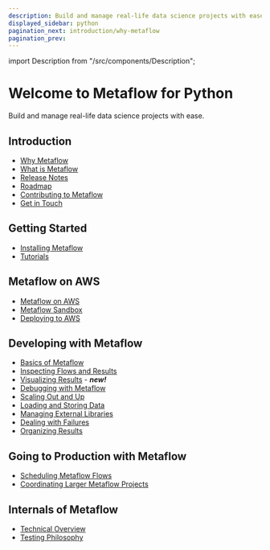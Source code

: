 ```yaml
---
description: Build and manage real-life data science projects with ease.
displayed_sidebar: python
pagination_next: introduction/why-metaflow
pagination_prev:
---
```


import Description from "/src/components/Description";

# Welcome to Metaflow for Python

<Description>Build and manage real-life data science projects with ease.</Description>

## Introduction

- [Why Metaflow](/docs/introduction/why-metaflow)
- [What is Metaflow](/docs/introduction/what-is-metaflow)
- [Release Notes](/docs/introduction/release-notes)
- [Roadmap](/docs/introduction/roadmap)
- [Contributing to Metaflow](/docs/introduction/contributing-to-metaflow)
- [Get in Touch](/docs/introduction/getting-in-touch)

## Getting Started

- [Installing Metaflow](/docs/getting-started/install)
- [Tutorials](/docs/getting-started/tutorials/)

## Metaflow on AWS

- [Metaflow on AWS](/docs/metaflow-on-aws)
- [Metaflow Sandbox](/docs/metaflow-on-aws/metaflow-sandbox)
- [Deploying to AWS](/docs/metaflow-on-aws/deploy-to-aws)

## Developing with Metaflow

- [Basics of Metaflow](/docs/metaflow/basics)
- [Inspecting Flows and Results](/docs/metaflow/client)
- [Visualizing Results](/docs/metaflow/visualizing-results/) - _**new!**_
- [Debugging with Metaflow](/docs/metaflow/debugging)
- [Scaling Out and Up](/docs/metaflow/scaling)
- [Loading and Storing Data](/docs/metaflow/data)
- [Managing External Libraries](/docs/metaflow/dependencies)
- [Dealing with Failures](/docs/metaflow/failures)
- [Organizing Results](/docs/metaflow/tagging)

## Going to Production with Metaflow&#x20;

- [Scheduling Metaflow Flows](/docs/going-to-production-with-metaflow/scheduling-metaflow-flows)
- [Coordinating Larger Metaflow Projects](/docs/going-to-production-with-metaflow/coordinating-larger-metaflow-projects)

## Internals of Metaflow

- [Technical Overview](/docs/internals-of-metaflow/technical-overview)
- [Testing Philosophy](/docs/internals-of-metaflow/testing-philosophy)
